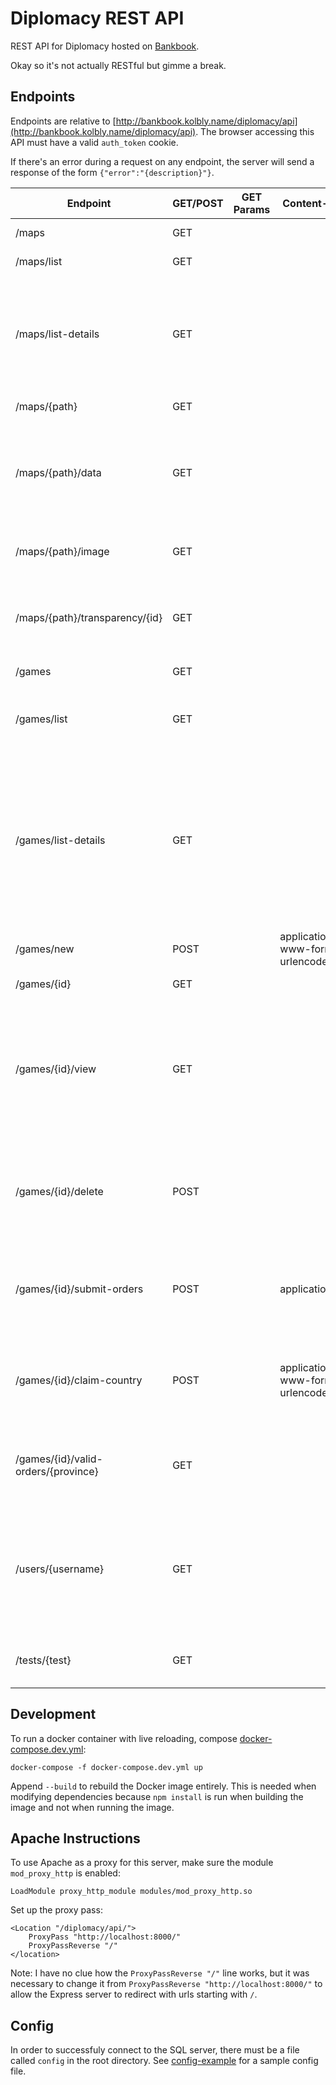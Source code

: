 # Diplomacy REST API

REST API for Diplomacy hosted on [Bankbook](http://bankbook.kolbly.name/).

Okay so it's not actually RESTful but gimme a break.

## Endpoints

Endpoints are relative to [http://bankbook.kolbly.name/diplomacy/api](http://bankbook.kolbly.name/diplomacy/api). The browser accessing this API must have a valid `auth_token` cookie.

If there's an error during a request on any endpoint, the server will send a response of the form `{"error":"{description}"}`.

| Endpoint | GET/POST | GET Params | Content-Type | Request Body | Description |
|---|---|---|---|---|---|
| /maps | GET | | | | Redirects to /maps/list. |
| /maps/list | GET | | | | Get a list of paths to maps. |
| /maps/list-details | GET | | | | Get a list of maps as objects with keys `filename`, `name`, and `players` (list of integers representing possible player counts for the map). |
| /maps/{path} | GET | | | | Redirects to /maps/{path}/data. | 
| /maps/{path}/data | GET | | | | Get the JSON contents of the .dipmap file representing a map. {path} is the same as the string under the key `map` in a game JSON. | 
| /maps/{path}/image | GET | | | | Get the image file linked in the .dipmap file found at {path}. |
| /maps/{path}/transparency/{id} | GET | | | | Get the image or svg file for province {id} linked in the .dipmap file found at {path}. |
| /games | GET | | | | Redirects to /games/list. |
| /games/list | GET | | | | Get a JSON list containing the number ID's of every game involving the user. |
| /games/list-details | GET | | | | Like /games/list but returns a list of objects with keys `id`, `gameName`, `mapName`, `playerFirstNames` (list of strings), `phase`, `season`, and `winner`. This is the information needed to display the list of a user's games on the browser. |
| /games/new | POST | | application/x-www-form-urlencoded | name<br/>map<br/>users | Create a new game and get its number ID. |
| /games/{id} | GET | | | | Redirects to /games/{id}/view. |
| /games/{id}/view | GET | | | | Get the JSON representation of a game (some parts of the game, such as orders submitted by other players on the current turn, are excluded to avoid potential cheating). |
| /games/{id}/delete | POST | | | | "Delete" a game by tagging it as deleted, and get a boolean representing whether the deletion was successful. |
| /games/{id}/submit-orders | POST | | application/json | JSON list of orders | Submit a list of orders, and get a boolean representing whether the submission was successful. |
| /games/{id}/claim-country | POST | | application/x-www-form-urlencoded | country | Claim a country or group of countries for a user. If claiming a group of countries, post the ID of _one_ of the countries. |
| /games/{id}/valid-orders/{province} | GET | | | | Get a list of possible orders in game {id} for the unit in {province} (string ID of province). |
| /users/{username} | GET | | | | Get information about a user as an object with keys `username`, `firstname`, `lastname`, `type`, `email`. Works for all Bankbook users, not just Diplomacy users. |
| /tests/{test} | GET | | | | Get the results of running the test in the file ./tests/{test}. |

## Development

To run a docker container with live reloading, compose [docker-compose.dev.yml](docker-compose.dev.yml):

    docker-compose -f docker-compose.dev.yml up

Append `--build` to rebuild the Docker image entirely. This is needed when modifying dependencies because `npm install` is run when building the image and not when running the image.

## Apache Instructions

To use Apache as a proxy for this server, make sure the module `mod_proxy_http` is enabled:

    LoadModule proxy_http_module modules/mod_proxy_http.so

Set up the proxy pass:

    <Location "/diplomacy/api/">
        ProxyPass "http://localhost:8000/"
        ProxyPassReverse "/"
    </location>

Note: I have no clue how the `ProxyPassReverse "/"` line works, but it was necessary to change it from `ProxyPassReverse "http://localhost:8000/"` to allow the Express server to redirect with urls starting with `/`.

## Config

In order to successfuly connect to the SQL server, there must be a file called `config` in the root directory. See [config-example](config-example) for a sample config file.